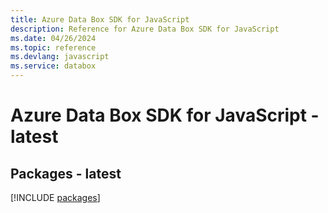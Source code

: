```yaml
---
title: Azure Data Box SDK for JavaScript
description: Reference for Azure Data Box SDK for JavaScript
ms.date: 04/26/2024
ms.topic: reference
ms.devlang: javascript
ms.service: databox
---
```

# Azure Data Box SDK for JavaScript - latest
## Packages - latest
[!INCLUDE [packages](data-box-index.md)]